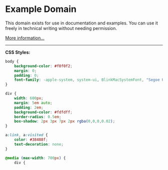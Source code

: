 # Example Domain

This domain exists for use in documentation and examples. You can use it freely in technical writing without needing permission.

[More information...](https://www.iana.org/domains/example)

---

**CSS Styles:**

```css
body {
    background-color: #f0f0f2;
    margin: 0;
    padding: 0;
    font-family: -apple-system, system-ui, BlinkMacSystemFont, "Segoe UI", "Open Sans", "Helvetica Neue", Helvetica, Arial, sans-serif;
}

div {
    width: 600px;
    margin: 5em auto;
    padding: 2em;
    background-color: #fdfdff;
    border-radius: 0.5em;
    box-shadow: 2px 3px 7px 2px rgba(0,0,0,0.02);
}

a:link, a:visited {
    color: #38488f;
    text-decoration: none;
}

@media (max-width: 700px) {
    div {
